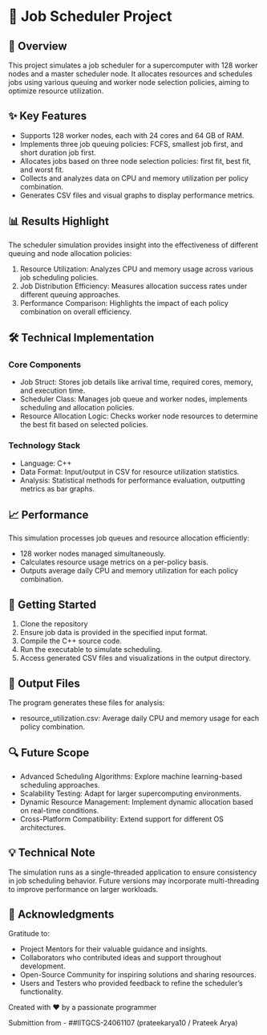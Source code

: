 # 📅 Job Scheduler Project

## 🎯 Overview

This project simulates a job scheduler for a supercomputer with 128 worker nodes and a master scheduler node. It allocates resources and schedules jobs using various queuing and worker node selection policies, aiming to optimize resource utilization.

## ✨ Key Features

- Supports 128 worker nodes, each with 24 cores and 64 GB of RAM.
- Implements three job queuing policies: FCFS, smallest job first, and short duration job first.
- Allocates jobs based on three node selection policies: first fit, best fit, and worst fit.
- Collects and analyzes data on CPU and memory utilization per policy combination.
- Generates CSV files and visual graphs to display performance metrics.

## 📊 Results Highlight

The scheduler simulation provides insight into the effectiveness of different queuing and node allocation policies:

1. Resource Utilization: Analyzes CPU and memory usage across various job scheduling policies.
2. Job Distribution Efficiency: Measures allocation success rates under different queuing approaches.
3. Performance Comparison: Highlights the impact of each policy combination on overall efficiency.

## 🛠️ Technical Implementation

 ### Core Components
 - Job Struct: Stores job details like arrival time, required cores, memory, and execution time.
 - Scheduler Class: Manages job queue and worker nodes, implements scheduling and allocation policies.
 - Resource Allocation Logic: Checks worker node resources to determine the best fit based on selected policies.
 ### Technology Stack
 - Language: C++
 - Data Format: Input/output in CSV for resource utilization statistics.
 - Analysis: Statistical methods for performance evaluation, outputting metrics as bar graphs.

## 📈 Performance

This simulation processes job queues and resource allocation efficiently:

- 128 worker nodes managed simultaneously.
- Calculates resource usage metrics on a per-policy basis.
- Outputs average daily CPU and memory utilization for each policy combination.
## 🚀 Getting Started

1. Clone the repository
2. Ensure job data is provided in the specified input format.
3. Compile the C++ source code.
4. Run the executable to simulate scheduling.
5. Access generated CSV files and visualizations in the output directory.

## 📝 Output Files

The program generates these files for analysis:

- resource_utilization.csv: Average daily CPU and memory usage for each policy combination.

## 🔍 Future Scope

- Advanced Scheduling Algorithms: Explore machine learning-based scheduling approaches.
- Scalability Testing: Adapt for larger supercomputing environments.
- Dynamic Resource Management: Implement dynamic allocation based on real-time conditions.
- Cross-Platform Compatibility: Extend support for different OS architectures.

## 💡 Technical Note

The simulation runs as a single-threaded application to ensure consistency in job scheduling behavior. Future versions may incorporate multi-threading to improve performance on larger workloads.

## 🤝 Acknowledgments

Gratitude to:

- Project Mentors for their valuable guidance and insights.
- Collaborators who contributed ideas and support throughout development.
- Open-Source Community for inspiring solutions and sharing resources.
- Users and Testers who provided feedback to refine the scheduler’s functionality.



Created with ❤️ by a passionate programmer

Submittion from - ##IITGCS-24061107 (prateekarya10 / Prateek Arya)
